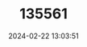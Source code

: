 ---
title: "135561"
category: "Coregonus ladogae"
draft: false
date: 2024-02-22 13:03:51
languages:
  Russian: ["Ри́пус"]
  English: ["Ladoga Cisco"]
---